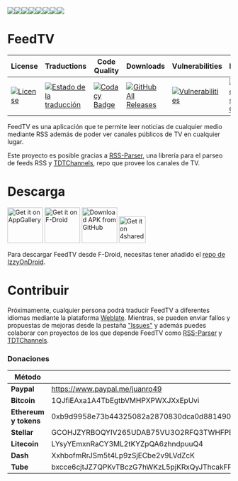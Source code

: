 [![](https://sourcerer.io/fame/juanro49/juanro49/DAM/images/0)](https://sourcerer.io/fame/juanro49/juanro49/DAM/links/0)[![](https://sourcerer.io/fame/juanro49/juanro49/DAM/images/1)](https://sourcerer.io/fame/juanro49/juanro49/DAM/links/1)[![](https://sourcerer.io/fame/juanro49/juanro49/DAM/images/2)](https://sourcerer.io/fame/juanro49/juanro49/DAM/links/2)[![](https://sourcerer.io/fame/juanro49/juanro49/DAM/images/3)](https://sourcerer.io/fame/juanro49/juanro49/DAM/links/3)[![](https://sourcerer.io/fame/juanro49/juanro49/DAM/images/4)](https://sourcerer.io/fame/juanro49/juanro49/DAM/links/4)[![](https://sourcerer.io/fame/juanro49/juanro49/DAM/images/5)](https://sourcerer.io/fame/juanro49/juanro49/DAM/links/5)[![](https://sourcerer.io/fame/juanro49/juanro49/DAM/images/6)](https://sourcerer.io/fame/juanro49/juanro49/DAM/links/6)[![](https://sourcerer.io/fame/juanro49/juanro49/DAM/images/7)](https://sourcerer.io/fame/juanro49/juanro49/DAM/links/7)

# FeedTV
| License | Traductions | Code Quality | Downloads | Vulnerabilities | Dependences | Bugs |
|---|---|---|---|---|---|---|
| [![License](https://img.shields.io/badge/License-Apache%202.0-blue.svg)](https://opensource.org/licenses/Apache-2.0) | [![Estado de la traducción](https://hosted.weblate.org/widgets/feedtv/-/svg-badge.svg)](https://hosted.weblate.org/engage/feedtv/?utm_source=widget) | [![Codacy Badge](https://api.codacy.com/project/badge/Grade/37fe446752b94703a745172c36a049bc)](https://www.codacy.com/app/juanro49/FeedTV?utm_source=github.com&amp;utm_medium=referral&amp;utm_content=juanro49/FeedTV&amp;utm_campaign=Badge_Grade) | [![GitHub All Releases](https://img.shields.io/github/downloads/juanro49/feedtv/total.svg)](https://github.com/juanro49/FeedTV/blob/master/README.md#descarga) | [![Vulnerabilities](https://sonarcloud.io/api/project_badges/measure?project=juanro49_FeedTV&metric=vulnerabilities)](https://sonarcloud.io/dashboard?id=juanro49_FeedTV) | [![Libraries.io dependency status for GitHub repo](https://img.shields.io/librariesio/github/juanro49/feedtv.svg)](https://libraries.io/github/juanro49/FeedTV) | [![Bugs](https://sonarcloud.io/api/project_badges/measure?project=juanro49_FeedTV&metric=bugs)](https://sonarcloud.io/dashboard?id=juanro49_FeedTV) |


FeedTV es una aplicación que te permite leer noticias de cualquier medio mediante RSS además de poder ver canales públicos de TV en cualquier lugar.

Este proyecto es posible gracias a [RSS-Parser](https://github.com/prof18/RSS-Parser), una librería para el parseo de feeds RSS y [TDTChannels](https://github.com/LaQuay/TDTChannels), repo que provee los canales de TV.

# Descarga
[<img src="https://huaweimobileservices.com/wp-content/uploads/2019/04/appgallery-logo.png" alt="Get it on AppGallery" height="80">](https://appgallery.cloud.huawei.com/marketshare/app/C100875081?locale=es_ES) [<img src="https://fdroid.gitlab.io/artwork/badge/get-it-on-es-es.png" alt="Get it on F-Droid" height="80">](https://f-droid.org/app/org.juanro.feedtv) [<img src="https://user-images.githubusercontent.com/663460/26973090-f8fdc986-4d14-11e7-995a-e7c5e79ed925.png" alt="Download APK from GitHub" height="80">](https://github.com/juanro49/FeedTV/releases/latest) [<img src="https://www.4shared.com/images/logos/logo-web-big.png" alt="Get it on 4shared" height="60">](https://www.4shared.com/mobile/UlAIPNuida/FeedTV.html)

Para descargar FeedTV desde F-Droid, necesitas tener añadido el [repo de IzzyOnDroid](https://apt.izzysoft.de/fdroid/repo?fingerprint=3BF0D6ABFEAE2F401707B6D966BE743BF0EEE49C2561B9BA39073711F628937A).

# Contribuir
Próximamente, cualquier persona podrá traducir FeedTV a diferentes idiomas mediante la plataforma [Weblate](https://hosted.weblate.org/projects/feedtv/). Mientras, se pueden enviar fallos y propuestas de mejoras desde la pestaña ["Issues"](https://github.com/juanro49/FeedTV/issues) y además puedes colaborar con proyectos de los que depende FeedTV como [RSS-Parser](https://github.com/prof18/RSS-Parser) y [TDTChannels](https://github.com/LaQuay/TDTChannels).

### Donaciones
| Método | Dirección |
| --- | --- |
| **Paypal** | https://www.paypal.me/juanro49 |
| **Bitcoin** | 1QJfiEAxa1A4TbEgtbVMHPXPWXJXxEpUvi |
| **Ethereum y tokens** | 0xb9d9958e73b44325082a2870830dca0d881490d2 |
| **Stellar** | GCOHJZYRBOQYIV265UDAB75VU3O2RFQ3TWHFPER32MSOKZCCKRKVBWEH |
| **Litecoin** | LYsyYEmxnRaCY3ML2tKYZpQA6zhndpuuQ4 |
| **Dash** | XxhbofmRrJSm5t4Lp9zSjECbe2v9LVdZcK |
| **Tube** | bxcce6cjtJZ7QPKvTBczG7hWKzL5pjKRxQyJThcakFPafJsFqn8j9hZGRjsMac6ASgHVMrw9552YZgqnuqr8VZgx15ABPh4nY |
